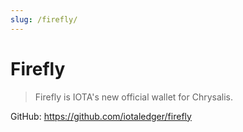 ```yaml
---
slug: /firefly/
---
```

# Firefly

> Firefly is IOTA's new official wallet for Chrysalis. 

GitHub: https://github.com/iotaledger/firefly